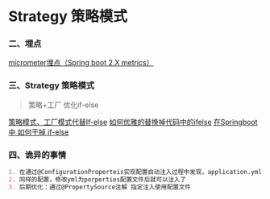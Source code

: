 # Strategy 策略模式

### 二、埋点
[micrometer埋点（Spring boot 2.X metrics）](https://www.jianshu.com/p/082571330190)

### 三、Strategy 策略模式
> 策略+工厂 优化if-else

[策略模式、工厂模式代替If-else](https://blog.csdn.net/AssassinX99/article/details/102736252)
[如何优雅的替换掉代码中的ifelse](https://blog.csdn.net/iteye_19045/article/details/103300731)
[在Springboot中 如何干掉 if-else](https://www.jianshu.com/p/1e70918d4840)


### 四、诡异的事情
```markdown
1. 在通过@ConfigurationProperteis实现配置自动注入过程中发现，application.yml中的属性无法注入
2. 同样的配置，修改yml为porperties配置文件后就可以注入了
3. 后期优化：通过@PropertySource注解 指定注入使用配置文件

```